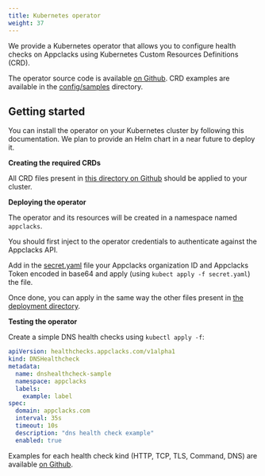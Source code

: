 ```yaml
---
title: Kubernetes operator
weight: 37
---
```


We provide a Kubernetes operator that allows you to configure health checks on Appclacks using Kubernetes Custom Resources Definitions (CRD).

The operator source code is available [on Github](https://github.com/appclacks/operator). CRD examples are available in the [config/samples](https://github.com/appclacks/operator/tree/main/config/samples) directory.

## Getting started

You can install the operator on your Kubernetes cluster by following this documentation. We plan to provide an Helm chart in a near future to deploy it.

**Creating the required CRDs**

All CRD files present in [this directory on Github](https://github.com/appclacks/operator/tree/main/config/crd/bases) should be applied to your cluster.

**Deploying the operator**

The operator and its resources will be created in a namespace named `appclacks`.

You should first inject to the operator credentials to authenticate against the Appclacks API.

Add in the [secret.yaml](https://github.com/appclacks/operator/blob/main/config/deployment/secret.yaml) file your Appclacks organization ID and Appclacks Token encoded in base64 and apply (using `kubect apply -f secret.yaml`) the file.

Once done, you can apply in the same way the other files present in [the deployment directory](https://github.com/appclacks/operator/tree/main/config/deployment).

**Testing the operator**

Create a simple DNS health checks using `kubectl apply -f`:

```yaml
apiVersion: healthchecks.appclacks.com/v1alpha1
kind: DNSHealthcheck
metadata:
  name: dnshealthcheck-sample
  namespace: appclacks
  labels:
    example: label
spec:
  domain: appclacks.com
  interval: 35s
  timeout: 10s
  description: "dns health check example"
  enabled: true
```

Examples for each health check kind (HTTP, TCP, TLS, Command, DNS) are available [on Github](https://github.com/appclacks/operator/tree/main/config/samples).
